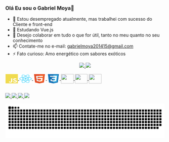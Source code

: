 ### Olá Eu sou o Gabriel Moya👋

- 🔭 Estou desempregado atualmente, mas trabalhei com sucesso do Cliente e front-end
- 🌱 Estudando Vue.js
- 👯 Desejo colaborar em tudo o que for útil, tanto no meu quanto no seu conhecimento
- 📫 Contate-me no e-mail: gabrielmoya201415@gmail.com
- ⚡ Fato curioso: Amo energético com sabores exóticos

<div align="center">
  <a href="https://github.com/GabrielMoyaIFPR">
  <img height="180em" src="https://github-readme-stats.vercel.app/api?username=GabrielMoyaIFPR&show_icons=true&theme=dark&include_all_commits=true&count_private=true"/>
  <img height="180em" src="https://github-readme-stats.vercel.app/api/top-langs/?username=GabrielMoyaIFPR&layout=compact&langs_count=7&theme=dark"/>
</div>

<div style="display: inline_block"><br>
  <img align="center" height="30" width="40"
       src="https://raw.githubusercontent.com/devicons/devicon/master/icons/javascript/javascript-plain.svg">
  <img align="center" height="30" width="40" 
       src="https://raw.githubusercontent.com/devicons/devicon/master/icons/react/react-original.svg">
  <img align="center" height="30" width="40" 
       src="https://raw.githubusercontent.com/devicons/devicon/master/icons/html5/html5-original.svg">
  <img align="center" height="30" width="40" 
       src="https://raw.githubusercontent.com/devicons/devicon/master/icons/css3/css3-original.svg">
  <img align="center" height="30" width="40" 
       src="https://cdn.jsdelivr.net/gh/devicons/devicon/icons/vuejs/vuejs-original.svg">
  <img align="center" height="30" width="40" 
       src="https://cdn.jsdelivr.net/gh/devicons/devicon/icons/python/python-original.svg">
  <img align="center" height="30" width="40" 
       src="https://cdn.jsdelivr.net/gh/devicons/devicon/icons/django/django-original.svg">
</div>
  
  ##
  
 <div> 
  <a href = "mailto:gabrielmoya201415@gmail.com">
    <img src="https://img.shields.io/badge/-Gmail-%23333?style=for-the-badge&logo=gmail&logoColor=white" target="_blank">
  </a>
  <a href="https://www.linkedin.com/in/gabriel-moya-961682195/" target="_blank">
    <img src="https://img.shields.io/badge/-Linkedin-%230077B5?style=for-the-badge&logo=linkedin&logoColor=white" target="_blank">   </a>
  <a href="https://www.facebook.com/gabriel.moya.180" target="_blank">
    <img src="https://img.shields.io/badge/-Facebook-%230077B5?style=for-the-badge&logo=facebook&logoColor=white" target="_blank">   </a>
  <a href="https://www.instagram.com/moyagabriel/" target="_blank">
    <img src="https://img.shields.io/badge/-Instagram-%23E4405F?style=for-the-badge&logo=instagram&logoColor=white"                 target="_blank">                                                                                                                   </a>
 
  ![Snake animation](https://github.com/GabrielMoyaIFPR/GabrielMoyaIFPR/blob/output/github-contribution-grid-snake.svg)
 
</div>
